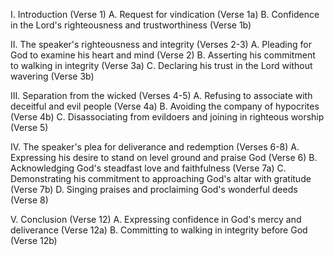 I. Introduction (Verse 1)
    A. Request for vindication (Verse 1a)
    B. Confidence in the Lord's righteousness and trustworthiness (Verse 1b)

II. The speaker's righteousness and integrity (Verses 2-3)
    A. Pleading for God to examine his heart and mind (Verse 2)
    B. Asserting his commitment to walking in integrity (Verse 3a)
    C. Declaring his trust in the Lord without wavering (Verse 3b)

III. Separation from the wicked (Verses 4-5)
    A. Refusing to associate with deceitful and evil people (Verse 4a)
    B. Avoiding the company of hypocrites (Verse 4b)
    C. Disassociating from evildoers and joining in righteous worship (Verse 5)

IV. The speaker's plea for deliverance and redemption (Verses 6-8)
    A. Expressing his desire to stand on level ground and praise God (Verse 6)
    B. Acknowledging God's steadfast love and faithfulness (Verse 7a)
    C. Demonstrating his commitment to approaching God's altar with gratitude (Verse 7b)
    D. Singing praises and proclaiming God's wonderful deeds (Verse 8)

V. Conclusion (Verse 12)
    A. Expressing confidence in God's mercy and deliverance (Verse 12a)
    B. Committing to walking in integrity before God (Verse 12b)